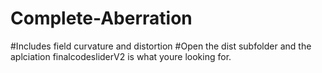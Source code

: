 # Complete-Aberration
#Includes field curvature and distortion
#Open the dist subfolder and the aplciation finalcodesliderV2 is what youre looking for.
